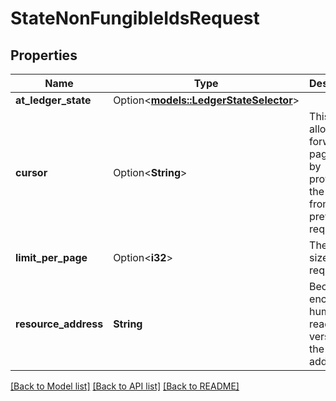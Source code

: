 # StateNonFungibleIdsRequest

## Properties

Name | Type | Description | Notes
------------ | ------------- | ------------- | -------------
**at_ledger_state** | Option<[**models::LedgerStateSelector**](LedgerStateSelector.md)> |  | [optional]
**cursor** | Option<**String**> | This cursor allows forward pagination, by providing the cursor from the previous request. | [optional]
**limit_per_page** | Option<**i32**> | The page size requested. | [optional]
**resource_address** | **String** | Bech32m-encoded human readable version of the address. | 

[[Back to Model list]](../README.md#documentation-for-models) [[Back to API list]](../README.md#documentation-for-api-endpoints) [[Back to README]](../README.md)


